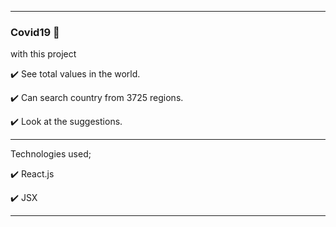 <hr></hr>

### Covid19 🎉

with this project

✔️ See total values in the world.

✔️ Can search country from 3725 regions.

✔️ Look at the suggestions.

<hr></hr>

Technologies used;

✔️ React.js

✔️ JSX

<hr></hr>

